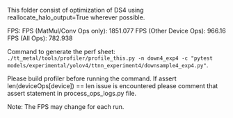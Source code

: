This folder consist of optimization of DS4 using reallocate_halo_output=True wherever possible.

FPS:
FPS (MatMul/Conv Ops only): 1851.077
FPS (Other Device Ops): 966.16
FPS (All Ops): 782.938

Command to generate the perf sheet: `./tt_metal/tools/profiler/profile_this.py -n down4_exp4 -c "pytest models/experimental/yolov4/ttnn_experiment4/downsample4_exp4.py"`.

Please build profiler before running the command.
If assert len(deviceOps[device]) == len issue is encountered please comment that assert statement in process_ops_logs.py file.

Note: The FPS may change for each run.

